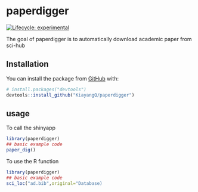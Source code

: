 
<!-- README.md is generated from README.Rmd. Please edit that file -->

# paperdigger

<!-- badges: start -->

[![Lifecycle:
experimental](https://img.shields.io/badge/lifecycle-experimental-orange.svg)](https://www.tidyverse.org/lifecycle/#experimental)
<!-- badges: end -->

The goal of paperdigger is to automatically download academic paper from
sci-hub

## Installation

You can install the package from [GitHub](https://github.com/) with:

``` r
# install.packages("devtools")
devtools::install_github("KiayangQ/paperdigger")
```

## usage

To call the shinyapp

``` r
library(paperdigger)
## basic example code
paper_dig()
```

To use the R function

``` r
library(paperdigger)
## basic example code
sci_loc("ad.bib",original="Database)
```
